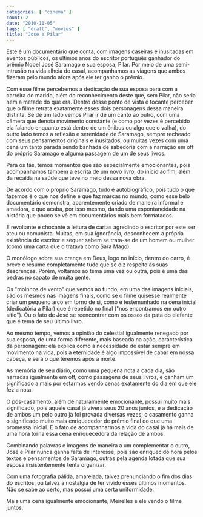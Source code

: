 ```yaml
---
categories: [ "cinema" ]
count: 2
date: "2010-11-05"
tags: [ "draft", "movies" ]
title: "José e Pilar"
---
```

Este é um documentário que conta, com imagens caseiras e inusitadas
em eventos públicos, os últimos anos do escritor português ganhador
do prêmio Nobel José Saramago e sua esposa, Pilar. Por meio de uma
semi-intrusão na vida alheia do casal, acompanhamos as viagens que
ambos fizeram pelo mundo afora após ele ter ganho o prêmio.

Com esse filme percebemos a dedicação de sua esposa para com a carreira
do marido, além do reconhecimento deste que, sem Pilar, não seria nem
a metade do que era. Dentro desse ponto de vista é tocante perceber
que o filme retrata exatamente esses dois personagens dessa maneira
distinta. Se de um lado vemos Pilar ir de um canto ao outro, com uma
câmera que denota movimento constante (e como por vezes é percebido
ela falando enquanto está dentro de um ônibus ou algo que o valha), do
outro lado temos a reflexão e serenidade de Saramago, sempre recheado
com seus pensamentos originais e inusitados, ou muitas vezes com uma
cena um tanto parada sendo banhada de sabedoria com a narração em off
do próprio Saramago e alguma passagem de um de seus livros.

Para os fãs, temos momentos que são especialmente emocionantes, pois
acompanhamos também a escrita de um novo livro, do início ao fim,
além da recaída na saúde que teve no meio dessa nova obra.

De acordo com o próprio Saramago, tudo é autobiográfico, pois tudo
o que fazemos é o que nos define e que faz marcas no mundo, como esse
belo documentário demonstra, aparentemente criado de maneira informal
e amadora, e que acaba, por isso mesmo, dando uma espontaneidade na
história que pouco se vê em documentários mais bem formatados.

É revoltante e chocante a leitura de cartas agredindo o escritor por
este ser ateu ou comunista. Muitas, em sua ignorância, desconhecem a
própria existência do escritor e sequer sabem se trata-se de um homem
ou mulher (como uma carta que o tratava como Sara Mago).

O monólogo sobre sua crença em Deus, logo no início, dentro do
carro, é breve e resume completamente tudo que se diz respeito às suas
descrenças. Porém, voltamos ao tema uma vez ou outra, pois é uma das
pedras no sapato de muita gente.

Os "moinhos de vento" que vemos ao fundo, em uma das imagens iniciais,
são os mesmos nas imagens finais, como se o filme quisesse realmente
criar um pequeno arco em torno de si, como é testemunhado na cena inicial
(dedicatória a Pilar) que é repetido no final ("nos encontramos em
outro sítio"). Ou o fato de José se reencontrar com os ossos da pata
do elefante que é tema de seu último livro.

Ao mesmo tempo, vemos a opinião do celestial igualmente renegado por sua
esposa, de uma forma diferente, mais baseada na ação, característica
da personagem: ela explica como a necessidade de estar sempre em movimento
na vida, pois a eternidade é algo impossível de cabar em nossa cabeça,
e será o que teremos após a morte.

As memória de seu diário, como uma pequena nota a cada dia, são
narradas igualmente em off, como passagens de seus livros, e ganham um
significado a mais por estarmos vendo cenas exatamente do dia em que
ele fez a nota.

O pós-casamento, além de naturalmente emocionante, possui muito
mais significado, pois aquele casal já vivera seus 20 anos juntos,
e a dedicação de ambos um pelo outro já foi provada diversas vezes;
o casamento ganha o significado muito mais enriquecedor de prêmio final
do que uma promessa inicial. E o fato de acompanharmos a vida do casal já
há mais de uma hora torna essa cena enriquecedora da relação de ambos.

Combinando palavras e imagens de maneira a um complementar o outro,
José e Pilar nunca ganha falta de interesse, pois são enriquecido hora
pelos textos e pensamentos de Saramago, outras pela agenda lotada que
sua esposa insistentemente tenta organizar.

Com uma fotografia pálida, amarelada, talvez prenunciando o fim dos
dias do escritos, ou talvez a nostalgia de ter vivido esses últimos
momentos. Não se sabe ao certo, mas possui uma certa uniformidade.

Mais uma cena igualmente emocionante, Meirelles e ele vendo o filme
juntos.
